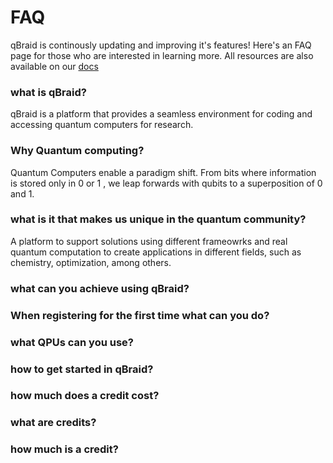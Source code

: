 # FAQ 
qBraid is continously updating and improving it's features! Here's an FAQ page for those who are interested in learning more. 
All resources are also available on our [docs](http://qbraid-qbraid.readthedocs-hosted.com)



### what is qBraid?

qBraid is a platform that provides a seamless environment for coding and accessing quantum computers for research.

### Why Quantum computing?

Quantum Computers enable a paradigm shift. From bits where information is stored only in 0 or 1 , we leap forwards with qubits to a superposition of 0 and 1.


### what is it that makes us unique in the quantum community?

A platform to support solutions using different frameowrks and real quantum computation to create applications in different fields, such as chemistry, optimization, among others. 

### what can you achieve using qBraid?


### When registering for the first time what can you do?


### what QPUs can you use?


### how to get started in qBraid?


### how much does a credit cost?


### what are credits?


### how much is a credit?
